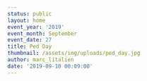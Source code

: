 ```yaml
---
status: public
layout: home
event_year: '2019'
event_month: September
event_date: 27
title: Ped Day
thumbnail: /assets/img/uploads/ped_day.jpg
author: marc_litalien
date: '2019-09-10 00:09:00'
---
```


